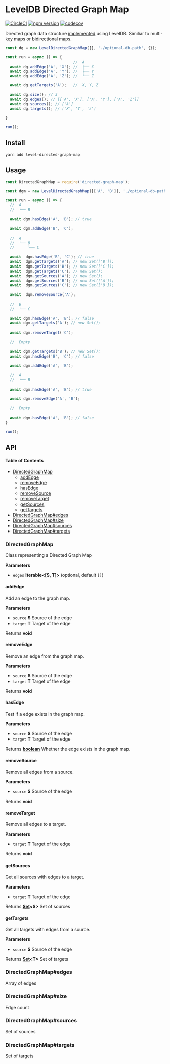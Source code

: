 # LevelDB Directed Graph Map

[![CircleCI](https://circleci.com/gh/wehriam/directed-graph-map.svg?style=svg)](https://circleci.com/gh/wehriam/directed-graph-map) [![npm version](https://badge.fury.io/js/directed-graph-map.svg)](http://badge.fury.io/js/directed-graph-map) [![codecov](https://codecov.io/gh/wehriam/directed-graph-map/branch/master/graph/badge.svg)](https://codecov.io/gh/wehriam/directed-graph-map)

Directed graph data structure [implemented](https://github.com/wehriam/directed-graph-map/blob/master/src/index.js) using LevelDB. Similiar to multi-key maps or bidirectional maps.

```js
const dg = new LevelDirectedGraphMap([], './optional-db-path', {});

const run = async () => {
                              //  A
  await dg.addEdge('A', 'X'); //  ├── X
  await dg.addEdge('A', 'Y'); //  ├── Y
  await dg.addEdge('A', 'Z'); //  └── Z

  await dg.getTargets('A');   //  X, Y, Z

  await dg.size(); // 3
  await dg.edges(); // [['A', 'X'], ['A', 'Y'], ['A', 'Z']]
  await dg.sources(); // ['A']
  await dg.targets(); // ['X', 'Y', 'z']

}

run();

```

## Install

`yarn add level-directed-graph-map`

## Usage

```js
const DirectedGraphMap = require('directed-graph-map');

const dgm = new LevelDirectedGraphMap([['A', 'B']], './optional-db-path', {});

const run = async () => {
  //  A
  //  └── B
  
  await dgm.hasEdge('A', 'B'); // true
  
  await dgm.addEdge('B', 'C');
  
  //  A
  //  └── B
  //      └── C
  
  await  dgm.hasEdge('B', 'C'); // true
  await  dgm.getTargets('A'); // new Set(['B']);
  await  dgm.getTargets('B'); // new Set(['C']);
  await  dgm.getTargets('C'); // new Set();
  await  dgm.getSources('A'); // new Set();
  await  dgm.getSources('B'); // new Set(['A']);
  await  dgm.getSources('C'); // new Set(['B']);
  
  await  dgm.removeSource('A');
  
  //  B
  //  └── C
  
  await dgm.hasEdge('A', 'B'); // false
  await dgm.getTargets('A'); // new Set();
  
  await dgm.removeTarget('C');
  
  //  Empty
  
  await dgm.getTargets('B'); // new Set();
  await dgm.hasEdge('B', 'C'); // false
  
  await dgm.addEdge('A', 'B');
  
  //  A
  //  └── B
  
  await dgm.hasEdge('A', 'B'); // true
  
  await dgm.removeEdge('A', 'B');
  
  //  Empty
  
  await dgm.hasEdge('A', 'B'); // false
}

run();

```

## API

<!-- Generated by documentation.js. Update this documentation by updating the source code. -->

#### Table of Contents

-   [DirectedGraphMap](#directedgraphmap)
    -   [addEdge](#addedge)
    -   [removeEdge](#removeedge)
    -   [hasEdge](#hasedge)
    -   [removeSource](#removesource)
    -   [removeTarget](#removetarget)
    -   [getSources](#getsources)
    -   [getTargets](#gettargets)
-   [DirectedGraphMap#edges](#directedgraphmapedges)
-   [DirectedGraphMap#size](#directedgraphmapsize)
-   [DirectedGraphMap#sources](#directedgraphmapsources)
-   [DirectedGraphMap#targets](#directedgraphmaptargets)

### DirectedGraphMap

Class representing a Directed Graph Map

**Parameters**

-   `edges` **Iterable&lt;\[S, T]>**  (optional, default `[]`)

#### addEdge

Add an edge to the graph map.

**Parameters**

-   `source` **S** Source of the edge
-   `target` **T** Target of the edge

Returns **void** 

#### removeEdge

Remove an edge from the graph map.

**Parameters**

-   `source` **S** Source of the edge
-   `target` **T** Target of the edge

Returns **void** 

#### hasEdge

Test if a edge exists in the graph map.

**Parameters**

-   `source` **S** Source of the edge
-   `target` **T** Target of the edge

Returns **[boolean](https://developer.mozilla.org/docs/Web/JavaScript/Reference/Global_Objects/Boolean)** Whether the edge exists in the graph map.

#### removeSource

Remove all edges from a source.

**Parameters**

-   `source` **S** Source of the edge

Returns **void** 

#### removeTarget

Remove all edges to a target.

**Parameters**

-   `target` **T** Target of the edge

Returns **void** 

#### getSources

Get all sources with edges to a target.

**Parameters**

-   `target` **T** Target of the edge

Returns **[Set](https://developer.mozilla.org/docs/Web/JavaScript/Reference/Global_Objects/Set)&lt;S>** Set of sources

#### getTargets

Get all targets with edges from a source.

**Parameters**

-   `source` **S** Source of the edge

Returns **[Set](https://developer.mozilla.org/docs/Web/JavaScript/Reference/Global_Objects/Set)&lt;T>** Set of targets

### DirectedGraphMap#edges

Array of edges

### DirectedGraphMap#size

Edge count

### DirectedGraphMap#sources

Set of sources

### DirectedGraphMap#targets

Set of targets
